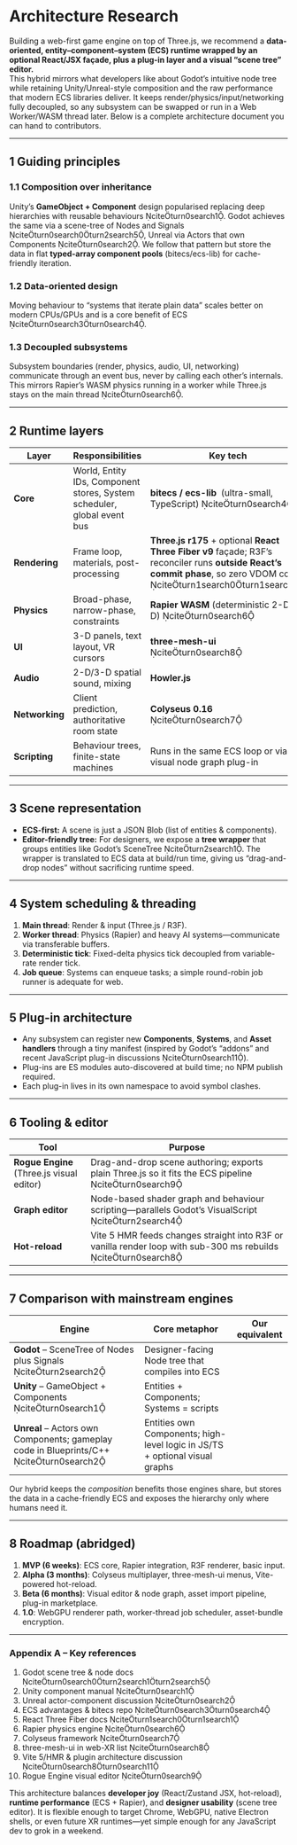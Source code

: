 # Architecture Research

Building a web-first game engine on top of Three.js, we recommend a **data-oriented, entity–component–system (ECS) runtime wrapped by an optional React/JSX façade, plus a plug-in layer and a visual “scene tree” editor.**  
This hybrid mirrors what developers like about Godot’s intuitive node tree while retaining Unity/Unreal-style composition and the raw performance that modern ECS libraries deliver. It keeps render/physics/input/networking fully decoupled, so any subsystem can be swapped or run in a Web Worker/WASM thread later. Below is a complete architecture document you can hand to contributors.

---

## 1 Guiding principles

### 1.1 Composition over inheritance

Unity’s **GameObject + Component** design popularised replacing deep hierarchies with reusable behaviours citeturn0search1. Godot achieves the same via a scene-tree of Nodes and Signals citeturn0search0turn2search5, Unreal via Actors that own Components citeturn0search2. We follow that pattern but store the data in flat **typed-array component pools** (bitecs/ecs-lib) for cache-friendly iteration.

### 1.2 Data-oriented design

Moving behaviour to “systems that iterate plain data” scales better on modern CPUs/GPUs and is a core benefit of ECS citeturn0search3turn0search4.

### 1.3 Decoupled subsystems

Subsystem boundaries (render, physics, audio, UI, networking) communicate through an event bus, never by calling each other’s internals. This mirrors Rapier’s WASM physics running in a worker while Three.js stays on the main thread citeturn0search6.

---

## 2 Runtime layers

| Layer          | Responsibilities                                                        | Key tech                                                                                                                                                                 |
| -------------- | ----------------------------------------------------------------------- | ------------------------------------------------------------------------------------------------------------------------------------------------------------------------ |
| **Core**       | World, Entity IDs, Component stores, System scheduler, global event bus | **bitecs / ecs-lib** (ultra-small, TypeScript) citeturn0search4                                                                                                       |
| **Rendering**  | Frame loop, materials, post-processing                                  | **Three.js r175** + optional **React Three Fiber v9** façade; R3F’s reconciler runs **outside React’s commit phase**, so zero VDOM cost citeturn1search0turn1search1 |
| **Physics**    | Broad-phase, narrow-phase, constraints                                  | **Rapier WASM** (deterministic 2-D/3-D) citeturn0search6                                                                                                              |
| **UI**         | 3-D panels, text layout, VR cursors                                     | **three-mesh-ui** citeturn0search8                                                                                                                                    |
| **Audio**      | 2-D/3-D spatial sound, mixing                                           | **Howler.js**                                                                                                                                                            |
| **Networking** | Client prediction, authoritative room state                             | **Colyseus 0.16** citeturn0search7                                                                                                                                    |
| **Scripting**  | Behaviour trees, finite-state machines                                  | Runs in the same ECS loop or via a visual node graph plug-in                                                                                                             |

---

## 3 Scene representation

- **ECS-first:** A scene is just a JSON Blob (list of entities & components).
- **Editor-friendly tree:** For designers, we expose a **tree wrapper** that groups entities like Godot’s SceneTree citeturn2search1. The wrapper is translated to ECS data at build/run time, giving us “drag-and-drop nodes” without sacrificing runtime speed.

---

## 4 System scheduling & threading

1. **Main thread**: Render & input (Three.js / R3F).
2. **Worker thread**: Physics (Rapier) and heavy AI systems—communicate via transferable buffers.
3. **Deterministic tick**: Fixed-delta physics tick decoupled from variable-rate render tick.
4. **Job queue**: Systems can enqueue tasks; a simple round-robin job runner is adequate for web.

---

## 5 Plug-in architecture

- Any subsystem can register new **Components**, **Systems**, and **Asset handlers** through a tiny manifest (inspired by Godot’s “addons” and recent JavaScript plug-in discussions citeturn0search11).
- Plug-ins are ES modules auto-discovered at build time; no NPM publish required.
- Each plug-in lives in its own namespace to avoid symbol clashes.

---

## 6 Tooling & editor

| Tool                                      | Purpose                                                                                                        |
| ----------------------------------------- | -------------------------------------------------------------------------------------------------------------- |
| **Rogue Engine** (Three.js visual editor) | Drag-and-drop scene authoring; exports plain Three.js so it fits the ECS pipeline citeturn0search9          |
| **Graph editor**                          | Node-based shader graph and behaviour scripting—parallels Godot’s VisualScript citeturn2search4             |
| **Hot-reload**                            | Vite 5 HMR feeds changes straight into R3F or vanilla render loop with sub-300 ms rebuilds citeturn0search8 |

---

## 7 Comparison with mainstream engines

| Engine                                                                                  | Core metaphor                                                               | Our equivalent |
| --------------------------------------------------------------------------------------- | --------------------------------------------------------------------------- | -------------- |
| **Godot** – SceneTree of Nodes plus Signals citeturn2search2                         | Designer-facing Node tree that compiles into ECS                            |
| **Unity** – GameObject + Components citeturn0search1                                 | Entities + Components; Systems = scripts                                    |
| **Unreal** – Actors own Components; gameplay code in Blueprints/C++ citeturn0search2 | Entities own Components; high-level logic in JS/TS + optional visual graphs |

Our hybrid keeps the _composition_ benefits those engines share, but stores the data in a cache-friendly ECS and exposes the hierarchy only where humans need it.

---

## 8 Roadmap (abridged)

1. **MVP (6 weeks)**: ECS core, Rapier integration, R3F renderer, basic input.
2. **Alpha (3 months)**: Colyseus multiplayer, three-mesh-ui menus, Vite-powered hot-reload.
3. **Beta (6 months)**: Visual editor & node graph, asset import pipeline, plug-in marketplace.
4. **1.0**: WebGPU renderer path, worker-thread job scheduler, asset-bundle encryption.

---

### Appendix A – Key references

1. Godot scene tree & node docs citeturn0search0turn2search1turn2search5
2. Unity component manual citeturn0search1
3. Unreal actor-component discussion citeturn0search2
4. ECS advantages & bitecs repo citeturn0search3turn0search4
5. React Three Fiber docs citeturn1search0turn1search1
6. Rapier physics engine citeturn0search6
7. Colyseus framework citeturn0search7
8. three-mesh-ui in web-XR list citeturn0search8
9. Vite 5/HMR & plugin architecture discussion citeturn0search8turn0search11
10. Rogue Engine visual editor citeturn0search9

This architecture balances **developer joy** (React/Zustand JSX, hot-reload), **runtime performance** (ECS + Rapier), and **designer usability** (scene tree editor). It is flexible enough to target Chrome, WebGPU, native Electron shells, or even future XR runtimes—yet simple enough for any JavaScript dev to grok in a weekend.
